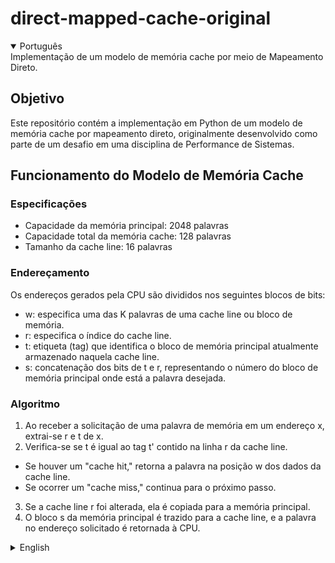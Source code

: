 # direct-mapped-cache-original

<details open>
<summary>Português</summary>
Implementação de um modelo de memória cache por meio de Mapeamento Direto.

## Objetivo
Este repositório contém a implementação em Python de um modelo de memória cache por mapeamento direto, originalmente desenvolvido como parte de um desafio em uma disciplina de Performance de Sistemas. 

## Funcionamento do Modelo de Memória Cache

### Especificações

- Capacidade da memória principal: 2048 palavras
- Capacidade total da memória cache: 128 palavras
- Tamanho da cache line: 16 palavras

### Endereçamento
Os endereços gerados pela CPU são divididos nos seguintes blocos de bits:

- w: especifica uma das K palavras de uma cache line ou bloco de memória.
- r: especifica o índice do cache line.
- t: etiqueta (tag) que identifica o bloco de memória principal atualmente armazenado naquela cache line.
- s: concatenação dos bits de t e r, representando o número do bloco de memória principal onde está a palavra desejada.

### Algoritmo
1. Ao receber a solicitação de uma palavra de memória em um endereço x, extrai-se r e t de x.
2. Verifica-se se t é igual ao tag t' contido na linha r da cache line.
- Se houver um "cache hit," retorna a palavra na posição w dos dados da cache line.
- Se ocorrer um "cache miss," continua para o próximo passo.
3. Se a cache line r foi alterada, ela é copiada para a memória principal.
4. O bloco s da memória principal é trazido para a cache line, e a palavra no endereço solicitado é retornada à CPU.

</details>

<details>
<summary>English</summary>
Implementation of a cache memory model through Direct Mapping.
  
## Goal

This repository contains the Python implementation of a direct-mapped cache memory model, originally developed as part of a challenge in a Systems Performance course.

## Operation of the Cache Memory Model

### Specifications
- Main memory capacity: 2048 words
- Total cache memory capacity: 128 words
- Cache line size: 16 words

### Addressing
CPU-generated addresses are divided into the following bit blocks:

- w: specifies one of the K words in a cache line or memory block.
- r: specifies the index of the cache line.
- t: tag that identifies the memory block currently stored in that cache line.
- s: concatenation of t and r bits, representing the main memory block number where the desired word is located.

### Algorithm
1. Upon receiving a memory word request at address x, extract r and t from x.
2. Check if t is equal to the tag t' contained in line r of the cache line.
- If a "cache hit" occurs, return the word at position w in the cache line data.
- If a "cache miss" occurs, proceed to the next step.
4. If cache line r has been modified, copy it to main memory.
5. Block s from main memory is brought into the cache line, and the word at the requested address is returned to the CPU.
</details>
